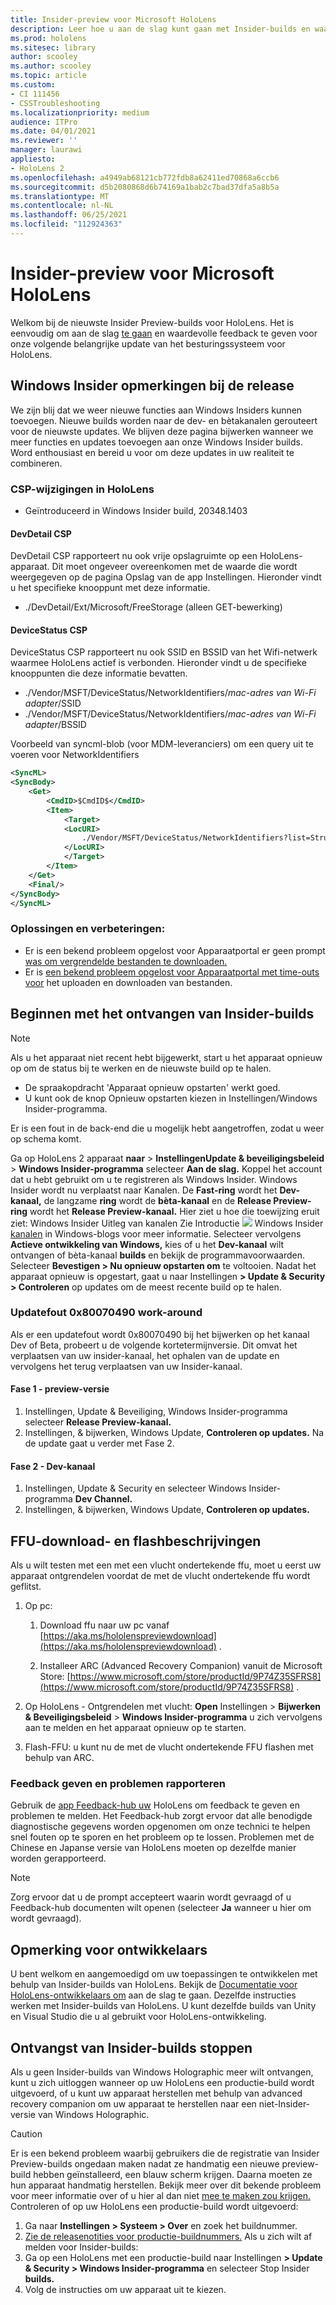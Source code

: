 ```yaml
---
title: Insider-preview voor Microsoft HoloLens
description: Leer hoe u aan de slag kunt gaan met Insider-builds en waardevolle feedback kunt geven voor onze volgende belangrijke update van het besturingssysteem voor HoloLens.
ms.prod: hololens
ms.sitesec: library
author: scooley
ms.author: scooley
ms.topic: article
ms.custom:
- CI 111456
- CSSTroubleshooting
ms.localizationpriority: medium
audience: ITPro
ms.date: 04/01/2021
ms.reviewer: ''
manager: laurawi
appliesto:
- HoloLens 2
ms.openlocfilehash: a4949ab68121cb772fdb8a62411ed70868a6ccb6
ms.sourcegitcommit: d5b2080868d6b74169a1bab2c7bad37dfa5a8b5a
ms.translationtype: MT
ms.contentlocale: nl-NL
ms.lasthandoff: 06/25/2021
ms.locfileid: "112924363"
---
```

# <a name="insider-preview-for-microsoft-hololens"></a>Insider-preview voor Microsoft HoloLens

Welkom bij de nieuwste Insider Preview-builds voor HoloLens. Het is eenvoudig om aan de slag [te gaan](hololens-insider.md#start-receiving-insider-builds) en waardevolle feedback te geven voor onze volgende belangrijke update van het besturingssysteem voor HoloLens.

## <a name="windows-insider-release-notes"></a>Windows Insider opmerkingen bij de release

We zijn blij dat we weer nieuwe functies aan Windows Insiders kunnen toevoegen. Nieuwe builds worden naar de dev- en bètakanalen gerouteert voor de nieuwste updates. We blijven deze pagina bijwerken wanneer we meer functies en updates toevoegen aan onze Windows Insider builds. Word enthousiast en bereid u voor om deze updates in uw realiteit te combineren. 

### <a name="csp-changes-on-hololens"></a>CSP-wijzigingen in HoloLens
 
- Geïntroduceerd in Windows Insider build, 20348.1403

#### <a name="devdetail-csp"></a>DevDetail CSP

DevDetail CSP rapporteert nu ook vrije opslagruimte op een HoloLens-apparaat. Dit moet ongeveer overeenkomen met de waarde die wordt weergegeven op de pagina Opslag van de app Instellingen. Hieronder vindt u het specifieke knooppunt met deze informatie.

- ./DevDetail/Ext/Microsoft/FreeStorage (alleen GET-bewerking)

#### <a name="devicestatus-csp"></a>DeviceStatus CSP

DeviceStatus CSP rapporteert nu ook SSID en BSSID van het Wifi-netwerk waarmee HoloLens actief is verbonden. Hieronder vindt u de specifieke knooppunten die deze informatie bevatten.

- ./Vendor/MSFT/DeviceStatus/NetworkIdentifiers/*mac-adres van Wi-Fi adapter*/SSID
- ./Vendor/MSFT/DeviceStatus/NetworkIdentifiers/*mac-adres van Wi-Fi adapter*/BSSID

Voorbeeld van syncml-blob (voor MDM-leveranciers) om een query uit te voeren voor NetworkIdentifiers

```xml
<SyncML>
<SyncBody>
    <Get>
        <CmdID>$CmdID$</CmdID>
        <Item>
            <Target>
            <LocURI>
                ./Vendor/MSFT/DeviceStatus/NetworkIdentifiers?list=StructData
            </LocURI>
            </Target>
        </Item>
    </Get>
    <Final/>
</SyncBody>
</SyncML>
```

### <a name="fixes-and-improvements"></a>Oplossingen en verbeteringen:

- Er is een bekend probleem opgelost voor Apparaatportal er geen prompt [was om vergrendelde bestanden te downloaden.](hololens-troubleshooting.md#downloading-locked-files-doesnt-error)
- Er is [een bekend probleem opgelost voor Apparaatportal met time-outs voor](hololens-troubleshooting.md#device-portal-file-uploaddownload-times-out) het uploaden en downloaden van bestanden.

## <a name="start-receiving-insider-builds"></a>Beginnen met het ontvangen van Insider-builds
> [!NOTE]
> Als u het apparaat niet recent hebt bijgewerkt, start u het apparaat opnieuw op om de status bij te werken en de nieuwste build op te halen.
> - De spraakopdracht 'Apparaat opnieuw opstarten' werkt goed. 
> - U kunt ook de knop Opnieuw opstarten kiezen in Instellingen/Windows Insider-programma.
>
> Er is een fout in de back-end die u mogelijk hebt aangetroffen, zodat u weer op schema komt.

Ga op HoloLens 2 apparaat **naar**  >  **InstellingenUpdate & beveiligingsbeleid**  >  **Windows Insider-programma** selecteer **Aan de slag.** Koppel het account dat u hebt gebruikt om u te registreren als Windows Insider.
Windows Insider wordt nu verplaatst naar Kanalen. De **Fast-ring** wordt het **Dev-kanaal,** de langzame **ring** wordt de **bèta-kanaal** en de **Release Preview-ring** wordt het **Release Preview-kanaal.** Hier ziet u hoe die toewijzing eruit ziet: Windows Insider Uitleg van kanalen Zie Introductie ![ ](images/WindowsInsiderChannels.png) Windows Insider [kanalen](https://blogs.windows.com/windowsexperience/2020/06/15/introducing-windows-insider-channels) in Windows-blogs voor meer informatie.
Selecteer vervolgens **Actieve ontwikkeling van Windows,** kies of u het **Dev-kanaal** wilt ontvangen of bèta-kanaal **builds** en bekijk de programmavoorwaarden.
Selecteer **Bevestigen > Nu opnieuw opstarten om** te voltooien. Nadat het apparaat opnieuw is opgestart, gaat u naar Instellingen **> Update & Security > Controleren** op updates om de meest recente build op te halen.
### <a name="update-error-0x80070490-work-around"></a>Updatefout 0x80070490 work-around
Als er een updatefout wordt 0x80070490 bij het bijwerken op het kanaal Dev of Beta, probeert u de volgende kortetermijnversie. Dit omvat het verplaatsen van uw insider-kanaal, het ophalen van de update en vervolgens het terug verplaatsen van uw Insider-kanaal.
#### <a name="stage-one---release-preview"></a>Fase 1 - preview-versie
1.  Instellingen, Update & Beveiliging, Windows Insider-programma selecteer **Release Preview-kanaal.**
2.  Instellingen, & bijwerken, Windows Update, **Controleren op updates.** Na de update gaat u verder met Fase 2.
#### <a name="stage-two---dev-channel"></a>Fase 2 - Dev-kanaal
1. Instellingen, Update & Security en selecteer Windows Insider-programma **Dev Channel.**
2. Instellingen, & bijwerken, Windows Update, **Controleren op updates.**
## <a name="ffu-download-and-flash-directions"></a>FFU-download- en flashbeschrijvingen
Als u wilt testen met een met een vlucht ondertekende ffu, moet u eerst uw apparaat ontgrendelen voordat de met de vlucht ondertekende ffu wordt geflitst.
1. Op pc:
    1. Download ffu naar uw pc vanaf [https://aka.ms/hololenspreviewdownload](https://aka.ms/hololenspreviewdownload) .
    
    1. Installeer ARC (Advanced Recovery Companion) vanuit de Microsoft Store: [https://www.microsoft.com/store/productId/9P74Z35SFRS8](https://www.microsoft.com/store/productId/9P74Z35SFRS8) .
    
1. Op HoloLens - Ontgrendelen met vlucht: **Open** Instellingen  >  **Bijwerken & Beveiligingsbeleid**  >  **Windows Insider-programma** u zich vervolgens aan te melden en het apparaat opnieuw op te starten.
1. Flash-FFU: u kunt nu de met de vlucht ondertekende FFU flashen met behulp van ARC.
### <a name="provide-feedback-and-report-issues"></a>Feedback geven en problemen rapporteren
Gebruik de [app Feedback-hub uw](hololens-feedback.md) HoloLens om feedback te geven en problemen te melden. Het Feedback-hub zorgt ervoor dat alle benodigde diagnostische gegevens worden opgenomen om onze technici te helpen snel fouten op te sporen en het probleem op te lossen.  Problemen met de Chinese en Japanse versie van HoloLens moeten op dezelfde manier worden gerapporteerd.
> [!NOTE]
> Zorg ervoor dat u de prompt accepteert waarin wordt gevraagd of u Feedback-hub documenten wilt openen (selecteer **Ja** wanneer u hier om wordt gevraagd).
## <a name="note-for-developers"></a>Opmerking voor ontwikkelaars
U bent welkom en aangemoedigd om uw toepassingen te ontwikkelen met behulp van Insider-builds van HoloLens.  Bekijk de [Documentatie voor HoloLens-ontwikkelaars om](https://developer.microsoft.com/windows/mixed-reality/development) aan de slag te gaan. Dezelfde instructies werken met Insider-builds van HoloLens.  U kunt dezelfde builds van Unity en Visual Studio die u al gebruikt voor HoloLens-ontwikkeling.
## <a name="stop-receiving-insider-builds"></a>Ontvangst van Insider-builds stoppen
Als u geen Insider-builds van Windows Holographic meer wilt ontvangen, kunt u zich uitloggen [](hololens-recovery.md) wanneer op uw HoloLens een productie-build wordt uitgevoerd, of u kunt uw apparaat herstellen met behulp van advanced recovery companion om uw apparaat te herstellen naar een niet-Insider-versie van Windows Holographic.
> [!CAUTION]
> Er is een bekend probleem waarbij gebruikers die de registratie van Insider Preview-builds ongedaan maken nadat ze handmatig een nieuwe preview-build hebben geïnstalleerd, een blauw scherm krijgen. Daarna moeten ze hun apparaat handmatig herstellen. Bekijk meer over dit bekende probleem voor meer informatie over of u hier al dan niet [mee te maken zou krijgen.](hololens-troubleshooting.md#blue-screen-after-unenrolling-from-insider-preview-on-a-device-flashed-with-an-insider-build)
Controleren of op uw HoloLens een productie-build wordt uitgevoerd:
1. Ga naar **Instellingen > Systeem > Over** en zoek het buildnummer.
1. [Zie de releasenotities voor productie-buildnummers.](hololens-release-notes.md)
Als u zich wilt af melden voor Insider-builds:
1. Ga op een HoloLens met een productie-build naar Instellingen **> Update & Security > Windows Insider-programma** en selecteer Stop Insider **builds.**
1. Volg de instructies om uw apparaat uit te kiezen.
